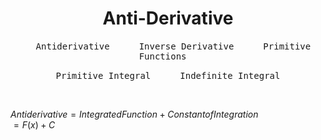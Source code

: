 
<div align = center>

# Anti-Derivative

<kbd>  Antiderivative  </kbd>  
<kbd>  Inverse Derivative  </kbd>  
<kbd>  Primitive Functions  </kbd>

<kbd>  Primitive Integral  </kbd>  
<kbd>  Indefinite Integral  </kbd>

<br>

</div>

$Antiderivative = Integrated Function + Constant of Integration$ <br>
$= F(x) + C$

<br>
